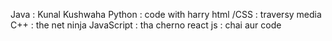 Java : Kunal Kushwaha
Python : code with harry
html /CSS : traversy media
C++ : the net ninja 
JavaScript : tha cherno 
react js : chai aur code 
